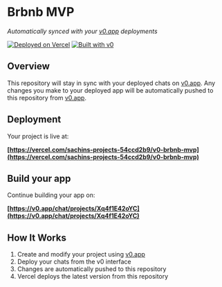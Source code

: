 # Brbnb MVP

*Automatically synced with your [v0.app](https://v0.app) deployments*

[![Deployed on Vercel](https://img.shields.io/badge/Deployed%20on-Vercel-black?style=for-the-badge&logo=vercel)](https://vercel.com/sachins-projects-54ccd2b9/v0-brbnb-mvp)
[![Built with v0](https://img.shields.io/badge/Built%20with-v0.app-black?style=for-the-badge)](https://v0.app/chat/projects/Xq4f1E42oYC)

## Overview

This repository will stay in sync with your deployed chats on [v0.app](https://v0.app).
Any changes you make to your deployed app will be automatically pushed to this repository from [v0.app](https://v0.app).

## Deployment

Your project is live at:

**[https://vercel.com/sachins-projects-54ccd2b9/v0-brbnb-mvp](https://vercel.com/sachins-projects-54ccd2b9/v0-brbnb-mvp)**

## Build your app

Continue building your app on:

**[https://v0.app/chat/projects/Xq4f1E42oYC](https://v0.app/chat/projects/Xq4f1E42oYC)**

## How It Works

1. Create and modify your project using [v0.app](https://v0.app)
2. Deploy your chats from the v0 interface
3. Changes are automatically pushed to this repository
4. Vercel deploys the latest version from this repository
